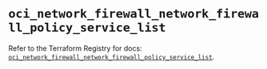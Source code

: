 # `oci_network_firewall_network_firewall_policy_service_list`

Refer to the Terraform Registry for docs: [`oci_network_firewall_network_firewall_policy_service_list`](https://registry.terraform.io/providers/oracle/oci/6.18.0/docs/resources/network_firewall_network_firewall_policy_service_list).
